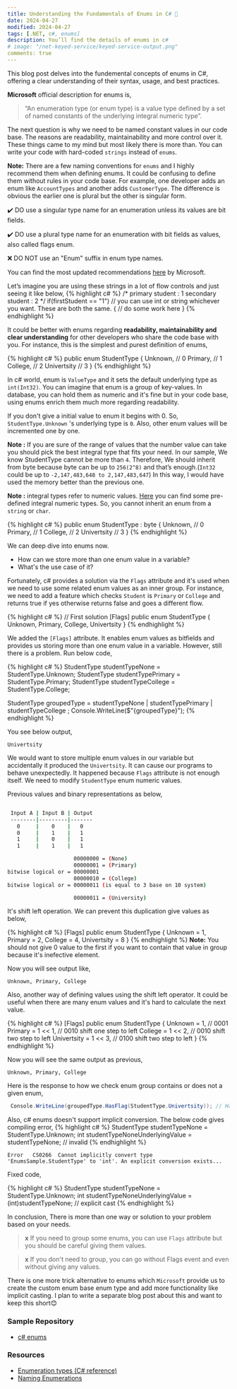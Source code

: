 ```yaml
---
title: Understanding the Fundamentals of Enums in C# 🚀
date: 2024-04-27
modified: 2024-04-27
tags: [.NET, c#, enums]
description: You’ll find the details of enums in c#
# image: "/net-keyed-service/keyed-service-output.png"
comments: true
---
```


This blog post delves into the fundemental concepts of enums in C#, offering a clear understanding of their syntax, usage, and best practices.

**Microsoft** official description for enums is,
> “An enumeration type (or enum type) is a value type defined 
by a set of named constants of the underlying integral numeric type”. 

The next question is why we need to be named constant values in our code base.
The reasons are readability, maintainability and more control over it. These things came to my mind but most likely there is more than. You can write your code with hard-coded `strings` instead of `enums`.

**Note:** There are a few naming conventions for `enums` and I highly recommend them when defining enums. 
It could be confusing to define them without rules in your code base. 
For example, one developer adds an enum like `AccountTypes` and another adds `CustomerType`. The difference is obvious the earlier one is plural but the other is singular form. 

> 
✔️ DO use a singular type name for an enumeration unless its values are bit fields.
>
✔️ DO use a plural type name for an enumeration with bit fields as values, also called flags enum.
>
❌ DO NOT use an "Enum" suffix in enum type names.

You can find the most updated recommendations [here](https://learn.microsoft.com/en-us/dotnet/standard/design-guidelines/names-of-classes-structs-and-interfaces) by Microsoft.


Let’s imagine you are using these strings in a lot of flow controls and just seeing it like below,
{% highlight c# %}
/*
    primary student : 1
    secondary student : 2
*/
if(firstStudent == "1") // you can use int or string whichever you want. These are both the same.
{
    // do some work here
}
{% endhighlight %}

It could be better with enums regarding **readability, maintainability and clear understanding** for other developers who share the code base with you. For instance, this is the simplest and purest definition of enums,

{% highlight c# %}
public enum StudentType 
{
    Unknown,    // 0
    Primary,    // 1 
    College,    // 2 
    Univertsity // 3
}
{% endhighlight %}

In c# world, enum is `ValueType` and it sets the default underlying type as `int(Int32)`. You can imagine that enum is a group of key-values. In database, you can hold them as numeric and it's fine but in your code base, using enums enrich them much more regarding readability.

If you don't give a initial value to enum it begins with 0. So, `StudentType.Unknown` 's underlying type is `0`. Also, other enum values will be incremented one by one.

**Note :** If you are sure of the range of values ​​that the number value can take you should pick the best integral type that fits your need. In our sample, We know StudentType cannot be more than `4`. Therefore, We should inherit from byte because byte can be up to `256(2^8)` and that’s enough.(`Int32` could be up to `-2,147,483,648 to 2,147,483,647`) In this way, I would have used the memory better than the previous one.

**Note :** integral types refer to numeric values. [Here](https://learn.microsoft.com/en-us/dotnet/csharp/language-reference/builtin-types/integral-numeric-types) you can find some pre-defined integral numeric types. So, you cannot inherit an enum from a `string` or `char`.

{% highlight c# %}
public enum StudentType : byte
{
    Unknown,    // 0
    Primary,    // 1 
    College,    // 2 
    Univertsity // 3
}
{% endhighlight %}

We can deep dive into enums now. 

- How can we store more than one enum value in a variable? 
- What's the use case of it?

Fortunately, c# provides a solution via the `Flags` attribute and it's used when we need to use some related enum values 
as an inner group. For instance, we need to add a feature which checks `Student` is `Primary` or `College` and returns true if yes otherwise returns false and goes a different flow.

{% highlight c# %}
// First solution
[Flags]
public enum StudentType 
{
    Unknown,
    Primary,
    College,
    Univertsity
}
{% endhighlight %}

We added the `[Flags]` attribute. It enables enum values as bitfields and provides us storing more than one enum value in a variable.
However, still there is a problem. Run below code,

{% highlight c# %}
StudentType studentTypeNone = StudentType.Unknown;
StudentType studentTypePrimary = StudentType.Primary;
StudentType studentTypeCollege = StudentType.College;

StudentType groupedType =  studentTypeNone | studentTypePrimary | studentTypeCollege ;
Console.WriteLine($"{groupedType}");
{% endhighlight %}

You see below output,
```
Univertsity
```

We would want to store multiple enum values in our variable but accidentally it produced the `Univertsity`. It can cause our programs to behave unexpectedly. It happened because `Flags` attribute is not enough itself. We need to modify `StudentType` enum numeric values.

Previous values and binary representations as below,

```bash

 Input A | Input B | Output
 --------|---------|-------
   0     |    0    |   0
   0     |    1    |   1
   1     |    0    |   1
   1     |    1    |   1

                     00000000 = (None)
                     00000001 = (Primary)
bitwise logical or = 00000001
                     00000010 = (College)
bitwise logical or = 00000011 (is equal to 3 base on 10 system)

                     00000011 = (University)
```



It's shift left operation. We can prevent this duplication give values as below,

{% highlight c# %}
[Flags]
public enum StudentType 
{
    Unknown = 1, 
    Primary = 2,
    College = 4,
    Univertsity = 8
}
{% endhighlight %}
**Note:** You should not give 0 value to the first if you want to contain that value in group because it's inefective element.

Now you will see output like,
```
Unknown, Primary, College
```

Also, another way of defining values using the shift left operator. It could be useful when there are many enum values and it's hard to calculate the next value.

{% highlight c# %}
[Flags]
public enum StudentType 
{
    Unknown = 1,           // 0001
    Primary = 1 << 1,      // 0010 shift one step to left
    College = 1 << 2,      // 0010 shift two step to left
    Univertsity = 1 << 3,  // 0100 shift two step to left
}
{% endhighlight %}

Now you will see the same output as previous,
```
Unknown, Primary, College
```

Here is the response to how we check enum group contains or does not a given enum,
 ```c#
  Console.WriteLine(groupedType.HasFlag(StudentType.Univertsity)); // HasFlag 
 ```

Also, c# enums doesn't support implicit conversion. The below code gives compiling error,
{% highlight c# %}
StudentType studentTypeNone = StudentType.Unknown;
int studentTypeNoneUnderlyingValue = studentTypeNone; // invalid
{% endhighlight %}

```
Error	CS0266	Cannot implicitly convert type 'EnumsSample.StudentType' to 'int'. An explicit conversion exists...
```

Fixed code,

{% highlight c# %}
StudentType studentTypeNone = StudentType.Unknown;
int studentTypeNoneUnderlyingValue = (int)studentTypeNone; // explicit cast
{% endhighlight %}


In conclusion, There is more than one way or solution to your problem based on your needs.

  > **x** If you need to group some enums, you can use `Flags` attribute but you should be careful giving them values.

  > **x** If you don't need to group, you can go without Flags event and even without giving any values.


There is one more trick alternative to enums which `Microsoft` provide us to create the custom enum base enum type and add more functionality like implicit casting. I plan to write a separate blog post about this and want to keep this short😊

### Sample Repository

- [c# enums](https://github.com/denizzengin/blog-csharp-enums)


### Resources

- [Enumeration types (C# reference)](https://learn.microsoft.com/en-us/dotnet/csharp/language-reference/builtin-types/enum)
- [Naming Enumerations](https://learn.microsoft.com/en-us/dotnet/standard/design-guidelines/names-of-classes-structs-and-interfaces)